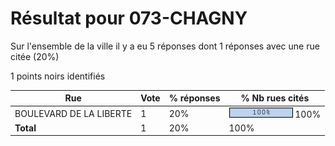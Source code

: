 # Résultat pour 073-CHAGNY

Sur l'ensemble de la ville il y a eu 5 réponses dont 1 réponses avec une rue citée (20%)

1 points noirs identifiés

| Rue | Vote | % réponses | % Nb rues cités|
|-----|------|------------|----------------|
| BOULEVARD DE LA LIBERTE | 1 | 20% | <img src="../../img/bar_100.gif" />&nbsp;100%|
| **Total** | 1 | 20% | 100%|
